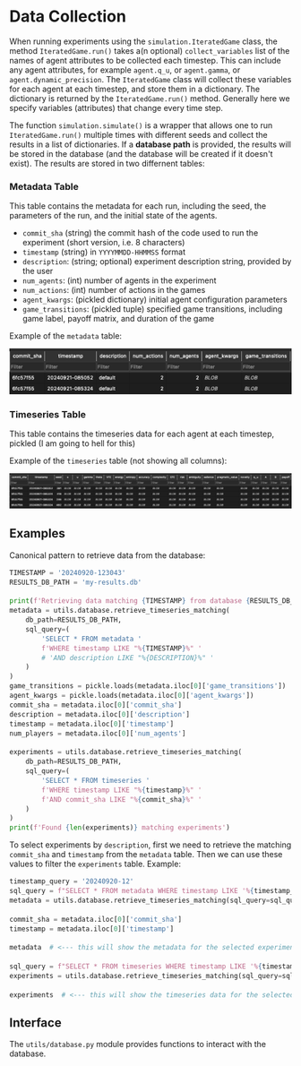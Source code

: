 

# Data Collection

When running experiments using the `simulation.IteratedGame` class, the method `IteratedGame.run()` takes a(n optional) `collect_variables` list of the names of agent attributes to be collected each timestep. 
This can include any agent attributes, for example `agent.q_u`, or `agent.gamma`, or `agent.dynamic_precision`.
The `IteratedGame` class will collect these variables for each agent at each timestep, and store them in a dictionary. The dictionary is returned by the `IteratedGame.run()` method. 
Generally here we specify variables (attributes) that change every time step.

The function `simulation.simulate()` is a wrapper that allows one to run `IteratedGame.run()` multiple times with different seeds and collect the results in a list of dictionaries. 
If a **database path** is provided, the results will be stored in the database (and the database will be created if it doesn't exist).
The results are stored in two differnent tables:

### Metadata Table

This table contains the metadata for each run, including the seed, the parameters of the run, and the initial state of the agents.
- `commit_sha` (string) the commit hash of the code used to run the experiment (short version, i.e. 8 characters)
- `timestamp` (string) in `YYYYMMDD-HHMMSS` format
- `description`: (string; optional) experiment description string, provided by the user
- `num_agents`: (int) number of agents in the experiment
- `num_actions`: (int) number of actions in the games
- `agent_kwargs`: (pickled dictionary) initial agent configuration parameters
- `game_transitions`: (pickled tuple) specified game transitions, including game label, payoff matrix, and duration of the game

Example of the `metadata` table:

![Metadata table](db-metadata-table.png)

### Timeseries Table

This table contains the timeseries data for each agent at each timestep, pickled (I am going to hell for this)

Example of the `timeseries` table (not showing all columns):

![Timeseries table](db-timeseries-table.png)

## Examples

Canonical pattern to retrieve data from the database:

```python
TIMESTAMP = '20240920-123043'
RESULTS_DB_PATH = 'my-results.db'

print(f'Retrieving data matching {TIMESTAMP} from database {RESULTS_DB_PATH}')
metadata = utils.database.retrieve_timeseries_matching(
    db_path=RESULTS_DB_PATH,
    sql_query=(
        'SELECT * FROM metadata '
        f'WHERE timestamp LIKE "%{TIMESTAMP}%" '
        # 'AND description LIKE "%{DESCRIPTION}%" '
    )
)
game_transitions = pickle.loads(metadata.iloc[0]['game_transitions'])
agent_kwargs = pickle.loads(metadata.iloc[0]['agent_kwargs'])
commit_sha = metadata.iloc[0]['commit_sha']
description = metadata.iloc[0]['description']
timestamp = metadata.iloc[0]['timestamp']
num_players = metadata.iloc[0]['num_agents']

experiments = utils.database.retrieve_timeseries_matching(
    db_path=RESULTS_DB_PATH,
    sql_query=(
        'SELECT * FROM timeseries '
        f'WHERE timestamp LIKE "%{timestamp}%" '
        f'AND commit_sha LIKE "%{commit_sha}%" '
    )
)
print(f'Found {len(experiments)} matching experiments')
```

To select experiments by `description`, first we need to retrieve the matching `commit_sha` and `timestamp` from the `metadata` table. Then we can use these values to filter the `experiments` table. Example:

```python
timestamp_query = '20240920-12'
sql_query = f"SELECT * FROM metadata WHERE timestamp LIKE '%{timestamp_query}%' AND description LIKE '%2x2 no interoception%'"
metadata = utils.database.retrieve_timeseries_matching(sql_query=sql_query, db_path=RESULTS_DB_PATH)

commit_sha = metadata.iloc[0]['commit_sha']
timestamp = metadata.iloc[0]['timestamp']

metadata  # <--- this will show the metadata for the selected experiments

sql_query = f"SELECT * FROM timeseries WHERE timestamp LIKE '%{timestamp}%' AND commit_sha LIKE '%{commit_sha}%'"
experiments = utils.database.retrieve_timeseries_matching(sql_query=sql_query, db_path=RESULTS_DB_PATH)

experiments  # <--- this will show the timeseries data for the selected experiments
```

## Interface

The `utils/database.py` module provides functions to interact with the database.